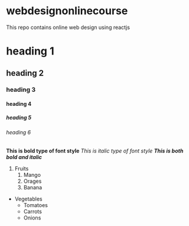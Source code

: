 # webdesignonlinecourse
This repo contains online web design  using reactjs
# heading 1
## heading 2
### heading 3
#### heading 4
##### heading 5
###### heading 6

**This is bold type of font style**
*This is italic type of font style*
***This is both bold and italic***

1. Fruits
   1. Mango
   2. Orages
   3. Banana
 

* Vegetables
   * Tomatoes
   * Carrots
   * Onions
